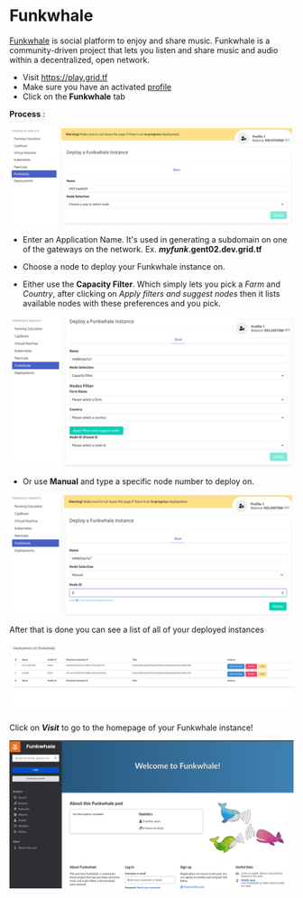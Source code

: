 # Funkwhale

[Funkwhale](https://funkwhale.audio/) is social platform to enjoy and share music.
Funkwhale is a community-driven project that lets you listen and share music and audio within a decentralized, open network.


- Visit https://play.grid.tf
- Make sure you have an activated [profile](weblets_profile_manager) 
- Click on the **Funkwhale** tab

__Process__ : 

![](img/funkwhale4.png)

- Enter an Application Name. It's used in generating a subdomain on one of the gateways on the network. Ex. ***myfunk*.gent02.dev.grid.tf**
- Choose a node to deploy your Funkwhale instance on.
    
- Either use the **Capacity Filter**. Which simply lets you pick a *Farm* and *Country*, after clicking on *Apply filters and suggest nodes* then it lists available nodes with these preferences and you pick. 

![](img/funkwhale5.png)   
    
- Or use **Manual** and type a specific node number to deploy on.

![](img/funkwhale6.png)  

After that is done you can see a list of all of your deployed instances

![](img/funkwhale2.png)

Click on ***Visit*** to go to the homepage of your Funkwhale instance!

![](img/funkwhale3.png)